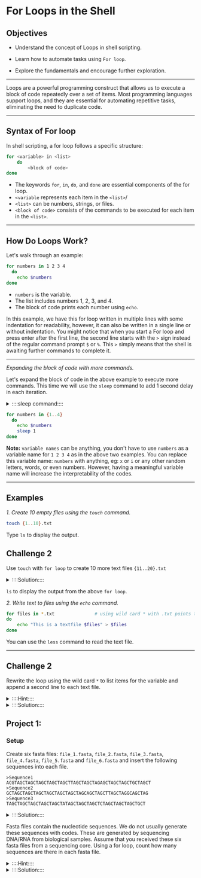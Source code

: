 # For Loops in the Shell

## **Objectives**

- Understand the concept of Loops in shell scripting.

- Learn how to automate tasks using `For loop`.
  
- Explore the fundamentals and encourage further exploration.

---

Loops are a powerful programming construct that allows us to execute a block of code repeatedly over a set of items. Most programming languages support loops, and they are essential for automating repetitive tasks, eliminating the need to duplicate code.

---

## **Syntax of For loop**

In shell scripting, a for loop follows a specific structure:
```bash
for <variable> in <list>
    do
        <block of code>
done
```
- The keywords `for`, `in`, `do`, and `done` are essential components of the for loop.
- `<variable` represents each item in the `<list>`/
- `<list>` can be numbers, strings, or files.
- `<block of code>` consists of the commands to be executed for each item in the `<list>`.

---

## How Do Loops Work?
Let's walk through an example:

```bash
for numbers in 1 2 3 4
  do
    echo $numbers
done
```

- `numbers` is the variable.
- The list  includes numbers 1, 2, 3, and 4.
- The block of code prints each number using `echo`.

In this example, we have this for loop written in multiple lines with some indentation for readability, however, it can also be written in a single line or without indentation. You might notice that when you start a For loop and press enter after the first line, the second line starts with the `>` sign instead of the regular command prompt `$` or `%`. This `>` simply means that the shell is awaiting further commands to complete it.

---

*Expanding the block of code with more commands.*

Let's expand the block of code in the above example to execute more commands.
This time we will use the `sleep` command to add 1 second delay in each iteration.

<details>
    <summary>::::sleep command::::</summary>


`sleep` command suspends execution for an interval of time.

usage: sleep [seconds] 

eg. `sleep 1` for 1 second delay.

</details>


```bash
for numbers in {1..4}
  do
    echo $numbers
    sleep 1
done
```

**Note:**
`variable names` can be anything, you don't have to use `numbers` as a variable name for `1 2 3 4` as in the above two examples. You can replace this variable name: `numbers` with anything, eg: `x` or `i` or any other random letters, words, or even numbers. However, having a meaningful variable name will increase the interpretability of the codes.


---

## Examples
*1. Create 10 empty files using the `touch` command.*

```bash
touch {1..10}.txt
```

Type `ls` to display the output.

## Challenge 2
Use `touch` with `for loop` to create 10 more text files `{11..20}.txt`

<details>
    <summary>::::Solution::::</summary>

```bash
for numbers in {11..20}
  do
    touch ${numbers}.txt
done
```

</details>


`ls` to display the output from the above `for loop`.


*2. Write text to files using the `echo` command.*


```bash
for files in *.txt               # using wild card * with .txt points to every file in the directory that ends with .txt
do
    echo "This is a textfile $files" > $files
done
```

You can use the `less` command to read the text file.

---


## **Challenge 2**
Rewrite the loop using the wild card `*` to list items for the variable and append a second line to each text file.

<details>
    <summary>::::Hint::::</summary>
  
wild card `*.txt` can specify all the files: 1.txt 2.txt 3.txt and 4.txt in our working directory.

We can use `>` to direct the output from a command to a file. However, redirecting another output of a command to the same file will overwrite the content of the file. So, in order to add a new output/content in the same file, we can use `>>` so the new content will append at the bottom of the text file.

</details>    

<details>
    <summary>::::Solution::::</summary>
  
```bash
for files in *.txt
do
    echo "This is created with for loop." >> $files
done
```
    
</details>

## Project 1:

### Setup
Create six fasta files: `file_1.fasta`, `file_2.fasta`, `file_3.fasta`, `file_4.fasta`, `file_5.fasta` and `file_6.fasta` and insert the following sequences into each file.

```
>Sequence1
ACGTAGCTAGCTAGCTAGCTAGCTTAGCTAGCTAGAGCTAGCTAGCTGCTAGCT
>Sequence2
GCTAGCTAGCTAGCTAGCTAGCTAGCTAGCAGCTAGCTTAGCTAGGCAGCTAG
>Sequence3
TAGCTAGCTAGCTAGCTAGCTATAGCTAGCTAGCTCTAGCTAGCTAGCTGCT
```

<details>
    <summary>::::Solution::::</summary>

```bash
for files in {1..6}
do
touch file_${files}.fasta
echo ">Sequence1\nACGTAGCTAGCTAGCTAGCTAGCTTAGCTAGCTAGAGCTAGCTAGCTGCTAGCT\n>Sequence2\nGCTAGCTAGCTAGCTAGCTAGCTAGCTAGCAGCTAGCTTAGCTAGGCAGCTAG\n>Sequence3\nTAGCTAGCTAGCTAGCTAGCTATAGCTAGCTAGCTCTAGCTAGCTAGCTGCT" > $files
done
```
</details>

Fasta files contain the nucleotide sequences. We do not usually generate these sequences with codes. These are generated by sequencing DNA/RNA from biological samples. Assume that you received these six fasta files from a sequencing core. Using a for loop, count how many sequences are there in each fasta file. 

<details>
    <summary>::::Hint::::</summary>

You can use `grep` command to count the number of sequences. As we know, in fasta file, each sequence has a header that starts with ">" sign (">" in ">Sequence1" ">Sequence2"... above) followed by the actual sequence. we can `grep` and use `-c` flag to count all the occurrences of the">" character at the start of a line. Google the use of grep to count sequences in a fasta file if you are stuck.

</details>

<details>
    <summary>::::Solution::::</summary>
  
```bash
for files in *.fasta
do
    echo $files
    grep -c "^>" $files
done
```
</details>
